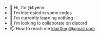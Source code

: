 - 👋 Hi, I’m @flyenn
- 👀 I’m interested in some codes
- 🌱 I’m currently learning nothing
- 💞️ I’m looking to collaborate on discord
- 📫 How to reach me klair0mgl@gmail.com

<!---
flyenn/flyenn is a ✨ special ✨ repository because its `README.md` (this file) appears on your GitHub profile.
You can click the Preview link to take a look at your changes.
--->
